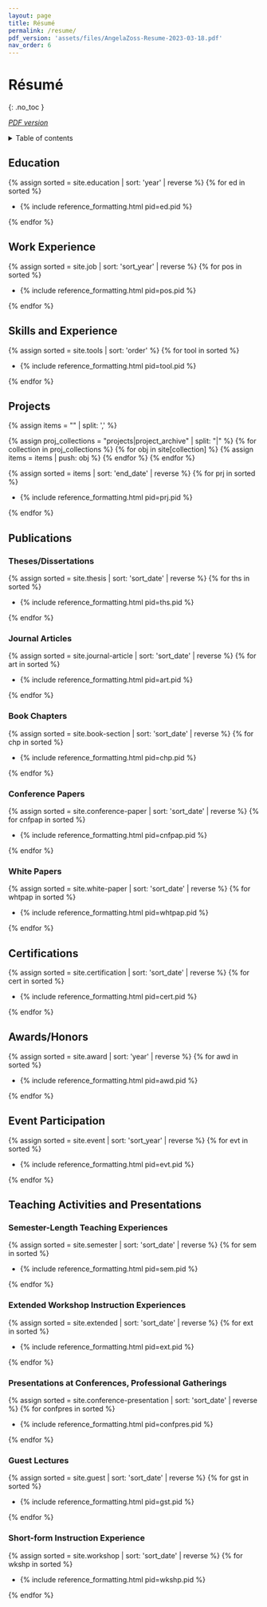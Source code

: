 ```yaml
---
layout: page
title: Résumé
permalink: /resume/
pdf_version: 'assets/files/AngelaZoss-Resume-2023-03-18.pdf'
nav_order: 6
---
```


# Résumé 
{: .no_toc }

<i><a href="{{ page.pdf_version | relative_url }}" class="no-print">PDF version</a></i>

<details markdown="block" class="no-print">
  <summary>
    Table of contents
  </summary>
  {: .text-delta }
* TOC
{:toc}
</details>

## Education

{% assign sorted = site.education | sort: 'year' | reverse %}
{% for ed in sorted %}
  <ul>
    <li>{% include reference_formatting.html pid=ed.pid %}</li>
  </ul>
{% endfor %}

## Work Experience

{% assign sorted = site.job | sort: 'sort_year' | reverse %}
{% for pos in sorted %}
  <ul>
    <li>{% include reference_formatting.html pid=pos.pid %}</li>
  </ul>
{% endfor %}

## Skills and Experience

{% assign sorted = site.tools | sort: 'order' %}
{% for tool in sorted %}
  <ul>
    <li>{% include reference_formatting.html pid=tool.pid %}</li>
  </ul>
{% endfor %}

## Projects

{% assign items = "" | split: ',' %}

{% assign proj_collections = "projects|project_archive" | split: "|" %}
{% for collection in proj_collections %}
  {% for obj in site[collection] %}
    {% assign items = items | push: obj %}
  {% endfor %}
{% endfor %}

<div class="multi-col pagebreak" >
{% assign sorted = items | sort: 'end_date' | reverse %}
{% for prj in sorted %}
  <ul>
    <li>{% include reference_formatting.html pid=prj.pid %}</li>
  </ul>
{% endfor %}
</div>

## Publications

### Theses/Dissertations

{% assign sorted = site.thesis | sort: 'sort_date' | reverse %}
{% for ths in sorted %}
  <ul>
    <li>{% include reference_formatting.html pid=ths.pid %}</li>
  </ul>
{% endfor %}

### Journal Articles

{% assign sorted = site.journal-article | sort: 'sort_date' | reverse %}
{% for art in sorted %}
  <ul>
    <li>{% include reference_formatting.html pid=art.pid %}</li>
  </ul>
{% endfor %}

### Book Chapters

{% assign sorted = site.book-section | sort: 'sort_date' | reverse %}
{% for chp in sorted %}
  <ul>
    <li>{% include reference_formatting.html pid=chp.pid %}</li>
  </ul>
{% endfor %}

### Conference Papers

{% assign sorted = site.conference-paper | sort: 'sort_date' | reverse %}
{% for cnfpap in sorted %}
  <ul>
    <li>{% include reference_formatting.html pid=cnfpap.pid %}</li>
  </ul>
{% endfor %}

### White Papers

{% assign sorted = site.white-paper | sort: 'sort_date' | reverse %}
{% for whtpap in sorted %}
  <ul>
    <li>{% include reference_formatting.html pid=whtpap.pid %}</li>
  </ul>
{% endfor %}

## Certifications

{% assign sorted = site.certification | sort: 'sort_date' | reverse %}
{% for cert in sorted %}
  <ul>
    <li>{% include reference_formatting.html pid=cert.pid %}</li>
  </ul>
{% endfor %}

## Awards/Honors

{% assign sorted = site.award | sort: 'year' | reverse %}
{% for awd in sorted %}
  <ul>
    <li>{% include reference_formatting.html pid=awd.pid %}</li>
  </ul>
{% endfor %}

## Event Participation

{% assign sorted = site.event | sort: 'sort_year' | reverse %}
{% for evt in sorted %}
  <ul>
    <li>{% include reference_formatting.html pid=evt.pid %}</li>
  </ul>
{% endfor %}

## Teaching Activities and Presentations

### Semester-Length Teaching Experiences

{% assign sorted = site.semester | sort: 'sort_date' | reverse %}
{% for sem in sorted %}
  <ul>
    <li>{% include reference_formatting.html pid=sem.pid %}</li>
  </ul>
{% endfor %}

### Extended Workshop Instruction Experiences

{% assign sorted = site.extended | sort: 'sort_date' | reverse %}
{% for ext in sorted %}
  <ul>
    <li>{% include reference_formatting.html pid=ext.pid %}</li>
  </ul>
{% endfor %}

### Presentations at Conferences, Professional Gatherings

{% assign sorted = site.conference-presentation | sort: 'sort_date' | reverse %}
{% for confpres in sorted %}
  <ul>
    <li>{% include reference_formatting.html pid=confpres.pid %}</li>
  </ul>

{% endfor %}

### Guest Lectures

{% assign sorted = site.guest | sort: 'sort_date' | reverse %}
{% for gst in sorted %}
  <ul>
    <li>{% include reference_formatting.html pid=gst.pid %}</li>
  </ul>
{% endfor %}

### Short-form Instruction Experience

{% assign sorted = site.workshop | sort: 'sort_date' | reverse %}
{% for wkshp in sorted %}
  <ul>
    <li>{% include reference_formatting.html pid=wkshp.pid %}</li>
  </ul>
{% endfor %}